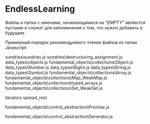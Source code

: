 # EndlessLearning

Файлы и папки с именами, начинающимися на "_EMPTY_" являются пустыми и служат для напоминания о том, что нужно добавить в будущем.


Примерный порядок рекомендуемого чтения файлов из папки Javascript:

sundries\sundries.js
sundries\destructuring_assignment.js
data_types\objects.js
fundamental_objects\collections\Object.js
data_types\Number.js
data_types\BigInt.js
data_types\String.js
data_types\Symbol.js
fundamental_objects\collections\Array.js
fundamental_objects\collections\Map_WeakMap.js
fundamental_objects\collections\typed_arrays.js
fundamental_objects\collections\Set_WeakSet.js

iterators
spread_rest

fundamental_objects\control_abstraction\Promise.js

fundamental_objects\control_abstraction\Generator.js